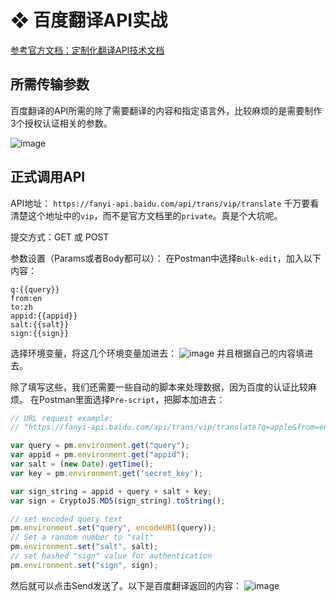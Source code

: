# ❖ 百度翻译API实战

[参考官方文档：定制化翻译API技术文档](http://api.fanyi.baidu.com/api/trans/product/apidoc#cusjoinFile)


## 所需传输参数
百度翻译的API所需的除了需要翻译的内容和指定语言外，比较麻烦的是需要制作3个授权认证相关的参数。

![image](https://user-images.githubusercontent.com/14041622/40870954-4a89986a-6665-11e8-9c71-7c0cfbee9520.png)



## 正式调用API
API地址：
`https://fanyi-api.baidu.com/api/trans/vip/translate`
千万要看清楚这个地址中的`vip`，而不是官方文档里的`private`。真是个大坑呢。

提交方式：GET 或 POST

参数设置（Params或者Body都可以）：
在Postman中选择`Bulk-edit`，加入以下内容：
```
q:{{query}}
from:en
to:zh
appid:{{appid}}
salt:{{salt}}
sign:{{sign}}
```

选择环境变量，将这几个环境变量加进去：
![image](https://user-images.githubusercontent.com/14041622/40872349-7ad54586-667f-11e8-9d1e-36b42ecd7453.png)
并且根据自己的内容填进去。

除了填写这些，我们还需要一些自动的脚本来处理数据，因为百度的认证比较麻烦。
在Postman里面选择`Pre-script`，把脚本加进去：
```js
// URL request example: 
// "https://fanyi-api.baidu.com/api/trans/vip/translate?q=apple&from=en&to=zh&appid=2015063000000001&salt=1435660288&sign=f89f9594663708c1605f3d736d01d2d4"

var query = pm.environment.get("query");
var appid = pm.environment.get("appid");
var salt = (new Date).getTime();
var key = pm.environment.get('secret_key');

var sign_string = appid + query + salt + key;
var sign = CryptoJS.MD5(sign_string).toString();

// set encoded query text
pm.environment.set("query", encodeURI(query));
// Set a random number to "salt"
pm.environment.set("salt", salt);
// set hashed "sign" value for authentication
pm.environment.set("sign", sign);

```

然后就可以点击Send发送了。以下是百度翻译返回的内容：
![image](https://user-images.githubusercontent.com/14041622/40872356-9280ae6e-667f-11e8-8106-dcf0cb2f1eee.png)

